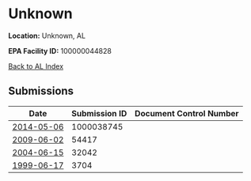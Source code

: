 # Unknown

**Location:** Unknown, AL

**EPA Facility ID:** 100000044828

[Back to AL Index](../../index.md)

## Submissions

| Date | Submission ID | Document Control Number |
|------|--------------|-------------------------|
| [2014-05-06](submissions/1000038745.md) | 1000038745 |  |
| [2009-06-02](submissions/54417.md) | 54417 |  |
| [2004-06-15](submissions/32042.md) | 32042 |  |
| [1999-06-17](submissions/3704.md) | 3704 |  |
